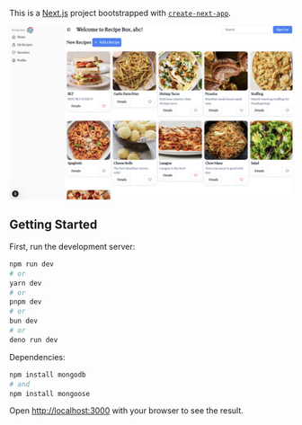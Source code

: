 This is a [Next.js](https://nextjs.org) project bootstrapped with [`create-next-app`](https://nextjs.org/docs/app/api-reference/cli/create-next-app).

![Screenshot](public/images/recipe-screenshot.png?raw=true "Screenshot")

## Getting Started

First, run the development server:

```bash
npm run dev
# or
yarn dev
# or
pnpm dev
# or
bun dev
# or
deno run dev
```

Dependencies:

```bash
npm install mongodb
# and
npm install mongoose
```

Open [http://localhost:3000](http://localhost:3000) with your browser to see the result.
